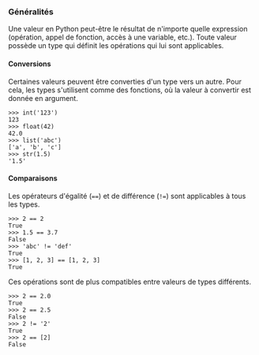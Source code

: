 ### Généralités

Une valeur en Python peut-être le résultat de n'importe quelle expression (opération, appel de fonction, accès à une variable, etc.).
Toute valeur possède un type qui définit les opérations qui lui sont applicables.

#### Conversions

Certaines valeurs peuvent être converties d'un type vers un autre.
Pour cela, les types s'utilisent comme des fonctions, où la valeur à convertir est donnée en argument.

```pycon
>>> int('123')
123
>>> float(42)
42.0
>>> list('abc')
['a', 'b', 'c']
>>> str(1.5)
'1.5'
```

#### Comparaisons

Les opérateurs d'égalité (`==`) et de différence (`!=`) sont applicables à tous les types.

```pycon
>>> 2 == 2
True
>>> 1.5 == 3.7
False
>>> 'abc' != 'def'
True
>>> [1, 2, 3] == [1, 2, 3]
True
```

Ces opérations sont de plus compatibles entre valeurs de types différents.

```pycon
>>> 2 == 2.0
True
>>> 2 == 2.5
False
>>> 2 != '2'
True
>>> 2 == [2]
False
```
